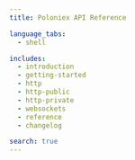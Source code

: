 ```yaml
---
title: Poloniex API Reference

language_tabs:
  - shell

includes:
  - introduction
  - getting-started
  - http
  - http-public
  - http-private
  - websockets
  - reference
  - changelog

search: true
---
```

